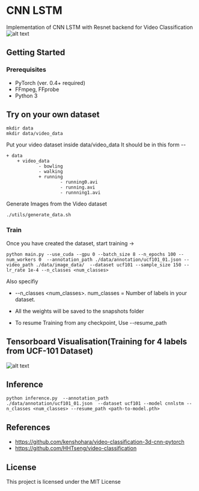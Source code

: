 # CNN LSTM 
Implementation of CNN LSTM with Resnet backend for Video Classification
![alt text](https://raw.githubusercontent.com/HHTseng/video-classification/master/fig/CRNN.png)

## Getting Started
### Prerequisites
* PyTorch (ver. 0.4+ required)
* FFmpeg, FFprobe
* Python 3


## Try on your own dataset 

```
mkdir data
mkdir data/video_data
```
Put your video dataset inside data/video_data
It should be in this form --

```
+ data 
    + video_data    
            - bowling
            - walking
            + running 
                    - running0.avi
                    - running.avi
                    - runnning1.avi
```

Generate Images from the Video dataset
```
./utils/generate_data.sh
```

### Train
Once you have created the dataset, start training ->
```
python main.py --use_cuda --gpu 0 --batch_size 8 --n_epochs 100 --num_workers 0  --annotation_path ./data/annotation/ucf101_01.json --video_path ./data/image_data/  --dataset ucf101 --sample_size 150 --lr_rate 1e-4 --n_classes <num_classes>
```

Also specifiy 
* --n_classes <num_classes>. num_classes = Number of labels in your dataset.

* All the weights will be saved to the snapshots folder 
* To resume Training from any checkpoint, Use
--resume_path <path-to-model>


## Tensorboard Visualisation(Training for 4 labels from UCF-101 Dataset)
![alt text](https://github.com/pranoyr/cnn-lstm/blob/master/images/Screenshot%202020-08-13%20at%205.54.36%20PM.png)


## Inference
```
python inference.py  --annotation_path ./data/annotation/ucf101_01.json  --dataset ucf101 --model cnnlstm --n_classes <num_classes> --resume_path <path-to-model.pth> 
```

## References
* https://github.com/kenshohara/video-classification-3d-cnn-pytorch
* https://github.com/HHTseng/video-classification

## License
This project is licensed under the MIT License 

